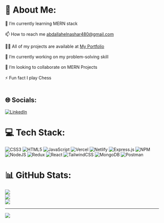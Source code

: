  # 💫 About Me:
🌱 I’m currently learning MERN stack<br><br>📫 How to reach me abdallahelnashar480@gmail.com<br><br>👨‍💻 All of my projects are available at <a href="https://portfolio-eta-rouge-43.vercel.app/"> My Portfolio</a> <br><br>🔭 I’m currently working on my problem-solving skill<br><br>👯 I’m looking to collaborate on MERN Projects<br><br>⚡ Fun fact I play Chess<br><br>


## 🌐 Socials:
[![LinkedIn](https://img.shields.io/badge/LinkedIn-%230077B5.svg?logo=linkedin&logoColor=white)](https://linkedin.com/in/https://www.linkedin.com/in/abdallah-elnashar-154a79190/) 

# 💻 Tech Stack:
![CSS3](https://img.shields.io/badge/css3-%231572B6.svg?style=for-the-badge&logo=css3&logoColor=white) ![HTML5](https://img.shields.io/badge/html5-%23E34F26.svg?style=for-the-badge&logo=html5&logoColor=white) ![JavaScript](https://img.shields.io/badge/javascript-%23323330.svg?style=for-the-badge&logo=javascript&logoColor=%23F7DF1E) ![Vercel](https://img.shields.io/badge/vercel-%23000000.svg?style=for-the-badge&logo=vercel&logoColor=white) ![Netlify](https://img.shields.io/badge/netlify-%23000000.svg?style=for-the-badge&logo=netlify&logoColor=#00C7B7) ![Express.js](https://img.shields.io/badge/express.js-%23404d59.svg?style=for-the-badge&logo=express&logoColor=%2361DAFB) ![NPM](https://img.shields.io/badge/NPM-%23000000.svg?style=for-the-badge&logo=npm&logoColor=white) ![NodeJS](https://img.shields.io/badge/node.js-6DA55F?style=for-the-badge&logo=node.js&logoColor=white) ![Redux](https://img.shields.io/badge/redux-%23593d88.svg?style=for-the-badge&logo=redux&logoColor=white) ![React](https://img.shields.io/badge/react-%2320232a.svg?style=for-the-badge&logo=react&logoColor=%2361DAFB) ![TailwindCSS](https://img.shields.io/badge/tailwindcss-%2338B2AC.svg?style=for-the-badge&logo=tailwind-css&logoColor=white) ![MongoDB](https://img.shields.io/badge/MongoDB-%234ea94b.svg?style=for-the-badge&logo=mongodb&logoColor=white) ![Postman](https://img.shields.io/badge/Postman-FF6C37?style=for-the-badge&logo=postman&logoColor=white)
# 📊 GitHub Stats:
![](https://github-readme-stats.vercel.app/api?username=abdallah-elnashar&theme=radical&hide_border=false&include_all_commits=false&count_private=false)<br/>
![](https://github-readme-streak-stats.herokuapp.com/?user=abdallah-elnashar&theme=radical&hide_border=false)<br/>
![](https://github-readme-stats.vercel.app/api/top-langs/?username=abdallah-elnashar&theme=radical&hide_border=false&include_all_commits=false&count_private=false&layout=compact)

---
[![](https://visitcount.itsvg.in/api?id=abdallah-elnashar&icon=2&color=11)](https://visitcount.itsvg.in)

<!-- Proudly created with GPRM ( https://gprm.itsvg.in ) -->
